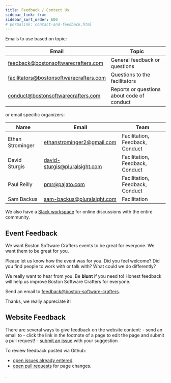 ```yaml
---
title: Feedback / Contact Us
sidebar_link: true
sidebar_sort_order: 600
# permalink: contact-and-feedback.html
---
```

Emails to use based on topic:

| Email | Topic |
|-------|-------|
|<feedback@bostonsoftwarecrafters.com>|General feedback or questions|
|<facilitators@bostonsoftwarecrafters.com>|Questions to the facilitators|
|<conduct@bostonsoftwarecrafters.com>|Reports or questions about code of conduct|

or email specific organizers:

| Name | Email | Team |
|------|-------|------|
|Ethan Strominger|<ethanstrominger2@gmail.com>|Facilitation, Feedback, Conduct|
|David Sturgis|<david-sturgis@pluralsight.com>|Facilitation, Feedback, Conduct |
|Paul Reilly|<pmr@pajato.com>|Facilitation, Feedback, Conduct|
|Sam Backus|<sam-backus@pluralsight.com>|Facilitation|

We also have a [Slack workspace](slack.md) for online discussions with the entire community.

<h2>Event Feedback</h2>

We want Boston Software Crafters events to be great for everyone.  We want them to be great for you.

Please let us know how the event was for you. Did you feel welcome? Did you find people to work with or talk with?  What could we do differently?

We really want to hear from you. Be **blunt** if you need to! Honest feedback will help us improve Boston Software Crafters for everyone.

Send an email to <feedback@boston-software-crafters>.

Thanks, we really appreciate it!

<a name="website"></a>
<h2>Website Feedback</h2>
There are several ways to give feedback on the website content:
- send an email to <feedback@bostonsoftwarecrafters.com>
- click the link in the footnote of a page to edit the page and submit a pull request!
- <a href="https://github.com/Boston-Software-Crafters/website/issues/new">submit an issue</a> with your suggestion

To review feedback posted via Github:
- <a href="https://github.com/Boston-Software-Crafters/website/issues/">open issues already entered</a>
- <a href="https://github.com/Boston-Software-Crafters/website/pulls">open pull requests</a> for page changes.




















.
